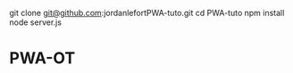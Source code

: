   git clone git@github.com:jordanlefortPWA-tuto.git
  cd PWA-tuto
  npm install
  node server.js


# PWA-OT